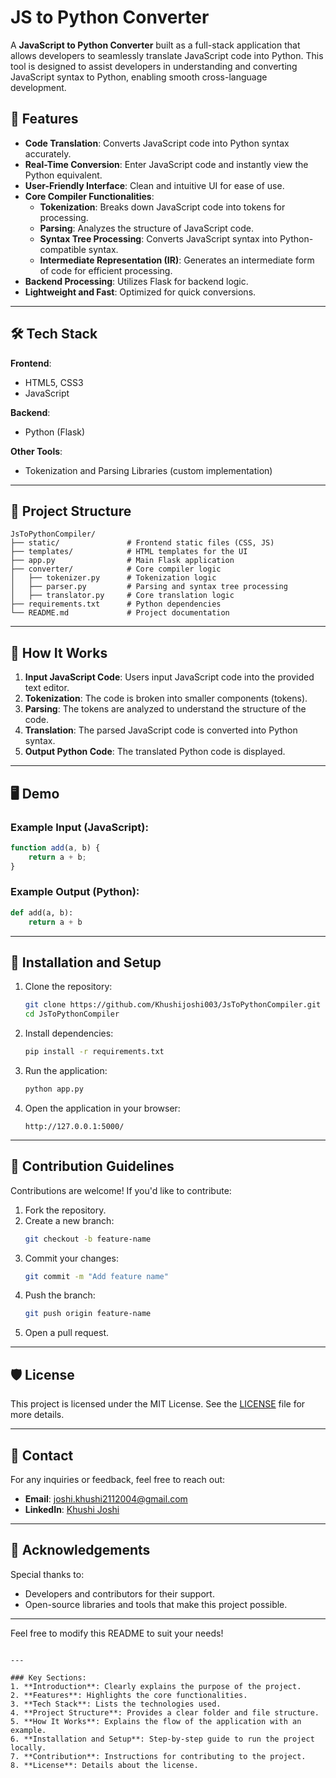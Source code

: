 
# JS to Python Converter

A **JavaScript to Python Converter** built as a full-stack application that allows developers to seamlessly translate JavaScript code into Python. This tool is designed to assist developers in understanding and converting JavaScript syntax to Python, enabling smooth cross-language development.

## 🚀 Features

- **Code Translation**: Converts JavaScript code into Python syntax accurately.
- **Real-Time Conversion**: Enter JavaScript code and instantly view the Python equivalent.
- **User-Friendly Interface**: Clean and intuitive UI for ease of use.
- **Core Compiler Functionalities**:
  - **Tokenization**: Breaks down JavaScript code into tokens for processing.
  - **Parsing**: Analyzes the structure of JavaScript code.
  - **Syntax Tree Processing**: Converts JavaScript syntax into Python-compatible syntax.
  - **Intermediate Representation (IR)**: Generates an intermediate form of code for efficient processing.
- **Backend Processing**: Utilizes Flask for backend logic.
- **Lightweight and Fast**: Optimized for quick conversions.

---

## 🛠️ Tech Stack

**Frontend**:
- HTML5, CSS3
- JavaScript

**Backend**:
- Python (Flask)

**Other Tools**:
- Tokenization and Parsing Libraries (custom implementation)

---

## 📂 Project Structure

```
JsToPythonCompiler/
├── static/               # Frontend static files (CSS, JS)
├── templates/            # HTML templates for the UI
├── app.py                # Main Flask application
├── converter/            # Core compiler logic
│   ├── tokenizer.py      # Tokenization logic
│   ├── parser.py         # Parsing and syntax tree processing
│   ├── translator.py     # Core translation logic
├── requirements.txt      # Python dependencies
└── README.md             # Project documentation
```

---

## 🎯 How It Works

1. **Input JavaScript Code**: Users input JavaScript code into the provided text editor.
2. **Tokenization**: The code is broken into smaller components (tokens).
3. **Parsing**: The tokens are analyzed to understand the structure of the code.
4. **Translation**: The parsed JavaScript code is converted into Python syntax.
5. **Output Python Code**: The translated Python code is displayed.

---

## 🖥️ Demo

### Example Input (JavaScript):
```javascript
function add(a, b) {
    return a + b;
}
```

### Example Output (Python):
```python
def add(a, b):
    return a + b
```

---

## 🧰 Installation and Setup

1. Clone the repository:
   ```bash
   git clone https://github.com/Khushijoshi003/JsToPythonCompiler.git
   cd JsToPythonCompiler
   ```

2. Install dependencies:
   ```bash
   pip install -r requirements.txt
   ```

3. Run the application:
   ```bash
   python app.py
   ```

4. Open the application in your browser:
   ```
   http://127.0.0.1:5000/
   ```

---

## 🤝 Contribution Guidelines

Contributions are welcome! If you'd like to contribute:
1. Fork the repository.
2. Create a new branch:
   ```bash
   git checkout -b feature-name
   ```
3. Commit your changes:
   ```bash
   git commit -m "Add feature name"
   ```
4. Push the branch:
   ```bash
   git push origin feature-name
   ```
5. Open a pull request.

---

## 🛡️ License

This project is licensed under the MIT License. See the [LICENSE](LICENSE) file for more details.

---

## 📧 Contact

For any inquiries or feedback, feel free to reach out:
- **Email**: [joshi.khushi2112004@gmail.com](mailto:joshi.khushi2112004@gmail.com)
- **LinkedIn**: [Khushi Joshi](https://www.linkedin.com/in/khushijoshi1/)

---

## 🌟 Acknowledgements

Special thanks to:
- Developers and contributors for their support.
- Open-source libraries and tools that make this project possible.

---

Feel free to modify this README to suit your needs!
```

---

### Key Sections:
1. **Introduction**: Clearly explains the purpose of the project.
2. **Features**: Highlights the core functionalities.
3. **Tech Stack**: Lists the technologies used.
4. **Project Structure**: Provides a clear folder and file structure.
5. **How It Works**: Explains the flow of the application with an example.
6. **Installation and Setup**: Step-by-step guide to run the project locally.
7. **Contribution**: Instructions for contributing to the project.
8. **License**: Details about the license.

